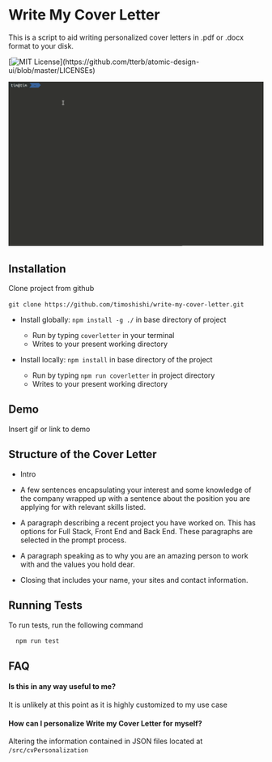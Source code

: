 # Write My Cover Letter

This is a script to aid writing personalized cover letters in .pdf or .docx
format to your disk.

[![MIT License](https://img.shields.io/apm/l/atomic-design-ui.svg?)](https://github.com/tterb/atomic-design-ui/blob/master/LICENSEs)

![](cover_letter.gif)

## Installation

Clone project from github

`git clone https://github.com/timoshishi/write-my-cover-letter.git`

- Install globally: `npm install -g ./` in base directory of project

  - Run by typing `coverletter` in your terminal
  - Writes to your present working directory

- Install locally: `npm install` in base directory of the project
  - Run by typing `npm run coverletter` in project directory
  - Writes to your present working directory

## Demo

Insert gif or link to demo

## Structure of the Cover Letter

- Intro
- A few sentences encapsulating your interest and some knowledge of the company
  wrapped up with a sentence about the position you are applying for with
  relevant skills listed.

- A paragraph describing a recent project you have worked on. This has options
  for Full Stack, Front End and Back End. These paragraphs are selected in the
  prompt process.

- A paragraph speaking as to why you are an amazing person to work with and the
  values you hold dear.

- Closing that includes your name, your sites and contact information.

## Running Tests

To run tests, run the following command

```bash
  npm run test
```

## FAQ

#### Is this in any way useful to me?

It is unlikely at this point as it is highly customized to my use case

#### How can I personalize Write my Cover Letter for myself?

Altering the information contained in JSON files located at
`/src/cvPersonalization`
